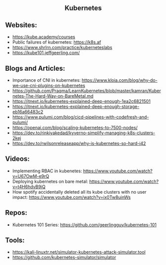 <h2 align="center">Kubernetes</h2>

## Websites:

- https://kube.academy/courses
- Public failures of kubernetes: https://k8s.af
- https://www.shrlrn.com/practice/kuberneteslabs
- https://kube101.jeffgeerling.com/

## Blogs and Articles:

- Importance of CNI in kubernetes: https://www.kloia.com/blog/why-do-we-use-cni-plugins-on-kubernetes
- https://github.com/Praqma/LearnKubernetes/blob/master/kamran/Kubernetes-The-Hard-Way-on-BareMetal.md
- https://itnext.io/kubernetes-explained-deep-enough-1ea2c6821501
- https://itnext.io/kubernetes-explained-deep-enough-storage-eb16a66483c2
- https://www.pulumi.com/blog/cicd-pipelines-with-codefresh-and-pulumi/
- https://openai.com/blog/scaling-kubernetes-to-7500-nodes/
- https://dev.to/rinkiyakedad/kyverno-simplify-managing-k8s-clusters-2kej
- https://dev.to/rwilsonreleaseapp/why-is-kubernetes-so-hard-i42

## Videos:

- Implementing RBAC in kubenetes: https://www.youtube.com/watch?v=U67OwM-e9rQ
- Deploying kubernetes on bare metal: https://www.youtube.com/watch?v=t4H6hdvB9iQ
- How spotify accidentally deleted all its kube clusters with no user impact: https://www.youtube.com/watch?v=ix0Tw8uinWs

## Repos:

- Kubernetes 101 Series: https://github.com/geerlingguy/kubernetes-101

## Tools:

- https://kali-linuxtr.net/simulator-kubernetes-attack-simulator.tool
- https://github.com/kubernetes-simulator/simulator

